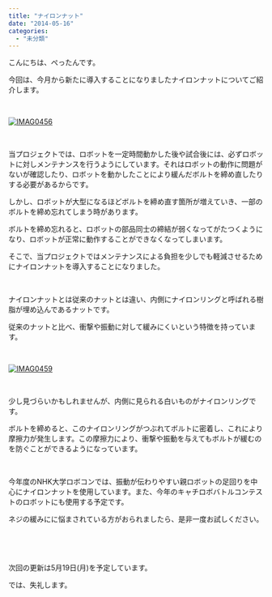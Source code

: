 ```yaml
---
title: "ナイロンナット"
date: "2014-05-16"
categories: 
  - "未分類"
---
```


こんにちは、ぺったんです。

今回は、今月から新たに導入することになりましたナイロンナットについてご紹介します。

 

[![IMAG0456](images/IMAG04561-300x169.jpg)](http://technouskit.net/blog/wp-content/uploads/2014/05/IMAG04561.jpg)

 

当プロジェクトでは、ロボットを一定時間動かした後や試合後には、必ずロボットに対しメンテナンスを行うようにしています。それはロボットの動作に問題がないが確認したり、ロボットを動かしたことにより緩んだボルトを締め直したりする必要があるからです。

しかし、ロボットが大型になるほどボルトを締め直す箇所が増えていき、一部のボルトを締め忘れてしまう時があります。

ボルトを締め忘れると、ロボットの部品同士の締結が弱くなってがたつくようになり、ロボットが正常に動作することができなくなってしまいます。

そこで、当プロジェクトではメンテナンスによる負担を少しでも軽減させるためにナイロンナットを導入することになりました。

 

ナイロンナットとは従来のナットとは違い、内側にナイロンリングと呼ばれる樹脂が埋め込んであるナットです。

従来のナットと比べ、衝撃や振動に対して緩みにくいという特徴を持っています。

 

[![IMAG0459](images/IMAG0459-300x169.jpg)](http://technouskit.net/blog/wp-content/uploads/2014/05/IMAG0459.jpg)

 

少し見づらいかもしれませんが、内側に見られる白いものがナイロンリングです。

ボルトを締めると、このナイロンリングがつぶれてボルトに密着し、これにより摩擦力が発生します。この摩擦力により、衝撃や振動を与えてもボルトが緩むのを防ぐことができるようになっています。

 

今年度のNHK大学ロボコンでは、振動が伝わりやすい親ロボットの足回りを中心にナイロンナットを使用しています。また、今年のキャチロボバトルコンテストのロボットにも使用する予定です。

ネジの緩みにに悩まされている方がおられましたら、是非一度お試しください。

 

 

次回の更新は5月19日(月)を予定しています。

では、失礼します。
